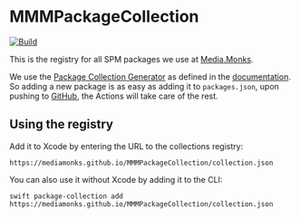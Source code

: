 # MMMPackageCollection

[![Build](https://github.com/mediamonks/MMMPackageCollection/workflows/Build/badge.svg)](https://github.com/mediamonks/MMMPackageCollection/actions/workflows/build.yml?query=workflow%3ABuild)

This is the registry for all SPM packages we use at [Media.Monks](https://media.monks.com).

We use the [Package Collection Generator](https://github.com/apple/swift-package-collection-generator/tree/main/Sources/PackageCollectionGenerator) as defined in the [documentation](https://www.swift.org/blog/package-collections/#rolling-your-own-collection). So adding a new package is as easy as adding it to `packages.json`, upon pushing to
[GitHub](https://github.com/mediamonks/MMMPackageCollection), the Actions will take care of the rest.

## Using the registry

Add it to Xcode by entering the URL to the collections registry:

```
https://mediamonks.github.io/MMMPackageCollection/collection.json
```

You can also use it without Xcode by adding it to the CLI:

```
swift package-collection add https://mediamonks.github.io/MMMPackageCollection/collection.json
```
